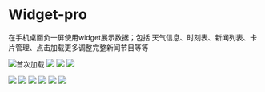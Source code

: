 # Widget-pro
在手机桌面负一屏使用widget展示数据；包括 天气信息、时刻表、新闻列表、卡片管理、点击加载更多调整完整新闻节目等等

![首次加载](http://plq4v341l.bkt.clouddn.com/default.png) ![](http://plq4v341l.bkt.clouddn.com/default1.png)
![](http://plq4v341l.bkt.clouddn.com/home.png) ![](http://plq4v341l.bkt.clouddn.com/home1.png)

![](http://plq4v341l.bkt.clouddn.com/card_st.png)
![](http://plq4v341l.bkt.clouddn.com/card_st1.png)
![](http://plq4v341l.bkt.clouddn.com/data_list.png)
![](http://plq4v341l.bkt.clouddn.com/data_details.png)
![](http://plq4v341l.bkt.clouddn.com/card_manager.png)
![](http://plq4v341l.bkt.clouddn.com/search.png)
